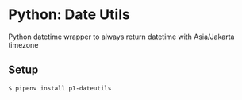 # Python: Date Utils

Python datetime wrapper to always return datetime with Asia/Jakarta timezone

## Setup

```sh
$ pipenv install p1-dateutils
```
